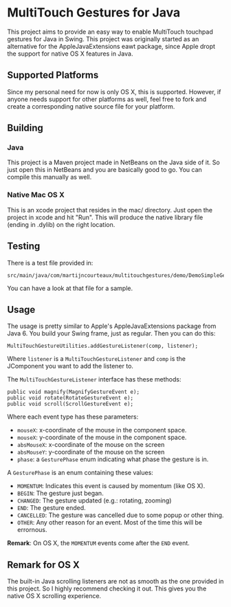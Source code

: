 
MultiTouch Gestures for Java
============================

This project aims to provide an easy way to enable MultiTouch touchpad gestures for Java in Swing. This project
was originally started as an alternative for the AppleJavaExtensions eawt package, since Apple dropt
the support for native OS X features in Java.

Supported Platforms
-------------------
Since my personal need for now is only OS X, this is supported. However, if anyone needs support
for other platforms as well, feel free to fork and create a corresponding native source file for
your platform.


Building
--------

### Java
This project is a Maven project made in NetBeans on the Java side of it. So just open this in NetBeans
and you are basically good to go. You can compile this manually as well.

### Native Mac OS X
This is an xcode project that resides in the mac/ directory. Just open the project in xcode and hit
"Run". This will produce the native library file (ending in .dylib) on the right location.

Testing
-------
There is a test file provided in:

    src/main/java/com/martijncourteaux/multitouchgestures/demo/DemoSimpleGestures.java

You can have a look at that file for a sample.

Usage
-----
The usage is pretty similar to Apple's AppleJavaExtensions package from Java 6. You build your
Swing frame, just as regular. Then you can do this:

    MultiTouchGestureUtilities.addGestureListener(comp, listener);

Where `listener` is a `MultiTouchGestureListener` and `comp` is the JComponent you want to add
the listener to.

The `MultiTouchGestureListener` interface has these methods:

    public void magnify(MagnifyGestureEvent e);
    public void rotate(RotateGestureEvent e);
    public void scroll(ScrollGestureEvent e);

Where each event type has these parameters:

 - `mouseX`: x-coordinate of the mouse in the component space.
 - `mouseX`: y-coordinate of the mouse in the component space.
 - `absMouseX`: x-coordinate of the mouse on the screen
 - `absMouseY`: y-coordinate of the mouse on the screen
 - `phase`: a `GesturePhase` enum indicating what phase the gesture is in.

A `GesturePhase` is an enum containing these values:

 - `MOMENTUM`: Indicates this event is caused by momentum (like OS X).
 - `BEGIN`: The gesture just began.
 - `CHANGED`: The gesture updated (e.g.: rotating, zooming)
 - `END`: The gesture ended.
 - `CANCELLED`: The gesture was cancelled due to some popup or other thing.
 - `OTHER`: Any other reason for an event. Most of the time this will be errornous.

**Remark**: On OS X, the `MOMENTUM` events come after the `END` event.

Remark for OS X
---------------
The built-in Java scrolling listeners are not as smooth as the one provided in this project.
So I highly recommend checking it out. This gives you the native OS X scrolling experience.


